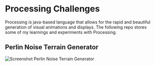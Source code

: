 # Processing Challenges
Processing is java-based language that allows for the rapid and beautiful generation of visual animations and displays.
The following repo stores some of my learnings and experiments with Processing.  

## Perlin Noise Terrain Generator
![Screenshot Perlin Noise Terrain Generator](https://github.com/krismajean/processing_challenges/blob/master/perlinnoiseterrain.gif)
